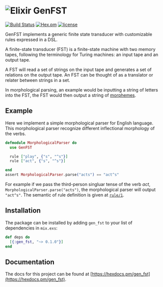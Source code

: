 # ![Elixir](https://hexdocs.pm/ex_unit/assets/logo.png) GenFST

[![Build Status](https://travis-ci.org/xiamx/gen_fst.svg?branch=master)](https://travis-ci.org/xiamx/gen_fst)
[![Hex.pm](https://img.shields.io/hexpm/v/gen_fst.svg)](https://hex.pm/packages/gen_fst)
[![license](https://img.shields.io/github/license/xiamx/gen_fst.svg)](https://github.com/xiamx/gen_fst/blob/master/LICENSE)

GenFST implements a generic finite state transducer with
customizable rules expressed in a DSL.

A finite-state transducer (FST) is a finite-state machine 
with two memory tapes, following the terminology for Turing 
machines: an input tape and an output tape.

A FST will read a set of strings on the input tape and 
generates a set of relations on the output tape. An FST 
can be thought of as a translator or relater between strings in a set.

In morphological parsing, an example would be inputting a string of letters 
into the FST, the FST would then output a string of 
[morphemes](https://en.wikipedia.org/wiki/Morphemes).

## Example

Here we implement a simple morphological parser for English language. This
morphological parser recognize different inflectional morphology of the verbs.

```elixir
defmodule MorphologicalParser do
  use GenFST

  rule ["play", {"s", "^s"}]
  rule ["act", {"s", "^s"}]

end
assert MorphologicalParser.parse("acts") == "act^s"
```

For example if we pass the third-person singluar tense of the verb _act_,
`MorphologicalParser.parse("acts")`, the morphological parser will output
`"act^s"`. The semantic of rule definition is given at [`rule/1`](https://hexdocs.pm/gen_fst/GenFST.html#rule/1).


## Installation

The package can be installed by adding `gen_fst` to your list of 
dependencies in `mix.exs`:

```elixir
def deps do
  [{:gen_fst, "~> 0.1.0"}]
end
```

## Documentation

The docs for this project can be found at [https://hexdocs.pm/gen_fst](https://hexdocs.pm/gen_fst).

